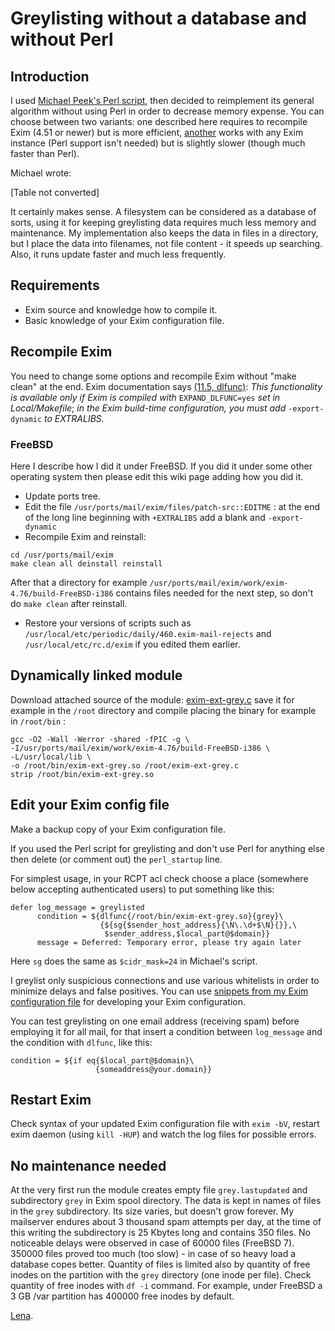 Greylisting without a database and without Perl
===============================================

Introduction
------------

I used [Michael Peek's Perl script](DbLessGreyListing), then decided
to reimplement its general algorithm without using Perl in order to
decrease memory expense. You can choose between two variants: one
described here requires to recompile Exim (4.51 or newer) but is more
efficient, [another](DbLessGreyListingRun) works with any Exim
instance (Perl support isn't needed) but is slightly slower (though much
faster than Perl).

Michael wrote:

[Table not converted]

It certainly makes sense. A filesystem can be considered as a database
of sorts, using it for keeping greylisting data requires much less
memory and maintenance. My implementation also keeps the data in files
in a directory, but I place the data into filenames, not file content -
it speeds up searching. Also, it runs update faster and much less
frequently.

Requirements
------------
-   Exim source and knowledge how to compile it.
-   Basic knowledge of your Exim configuration file.

Recompile Exim
--------------

You need to change some options and recompile Exim without "make clean"
at the end. Exim documentation says [(11.5,
dlfunc)](http://exim.org/exim-html-current/doc/html/spec_html/ch11.html#SECTexpansionitems):
*This functionality is available only if Exim is compiled with*
`EXPAND_DLFUNC=yes` *set in Local/Makefile*; *in the Exim build-time
configuration, you must add* `-export-dynamic` *to EXTRALIBS.*

### FreeBSD

Here I describe how I did it under FreeBSD. If you did it under some
other operating system then please edit this wiki page adding how you
did it.
-   Update ports tree.
-   Edit the file `/usr/ports/mail/exim/files/patch-src::EDITME` : at
    the end of the long line beginning with `+EXTRALIBS` add a blank and
    `-export-dynamic`
-   Recompile Exim and reinstall:

<!-- -->

    cd /usr/ports/mail/exim
    make clean all deinstall reinstall

After that a directory for example
`/usr/ports/mail/exim/work/exim-4.76/build-FreeBSD-i386` contains files
needed for the next step, so don't do `make clean` after reinstall.
-   Restore your versions of scripts such as
    `/usr/local/etc/periodic/daily/460.exim-mail-rejects` and
    `/usr/local/etc/rc.d/exim` if you edited them earlier.

Dynamically linked module
-------------------------

Download attached source of the module: [exim-ext-grey.c](attachments/exim-ext-grey.c.txt)
save it for example in the `/root` directory and compile placing the
binary for example in `/root/bin` :

    gcc -O2 -Wall -Werror -shared -fPIC -g \
    -I/usr/ports/mail/exim/work/exim-4.76/build-FreeBSD-i386 \
    -L/usr/local/lib \
    -o /root/bin/exim-ext-grey.so /root/exim-ext-grey.c
    strip /root/bin/exim-ext-grey.so

Edit your Exim config file
--------------------------

Make a backup copy of your Exim configuration file.

If you used the Perl script for greylisting and don't use Perl for
anything else then delete (or comment out) the `perl_startup` line.

For simplest usage, in your RCPT acl check choose a place (somewhere
below accepting authenticated users) to put something like this:

    defer log_message = greylisted
          condition = ${dlfunc{/root/bin/exim-ext-grey.so}{grey}\
                        {${sg{$sender_host_address}{\N\.\d+$\N}{}},\
                         $sender_address,$local_part@$domain}}
          message = Deferred: Temporary error, please try again later

Here `sg` does the same as `$cidr_mask=24` in Michael's script.

I greylist only suspicious connections and use various whitelists in
order to minimize delays and false positives. You can use [snippets from
my Exim configuration file](http://lena.kiev.ua/Lena-eximconf.txt) for
developing your Exim configuration.

You can test greylisting on one email address (receiving spam) before
employing it for all mail, for that insert a condition between
`log_message` and the condition with `dlfunc`, like this:

    condition = ${if eq{$local_part@$domain}\
                       {someaddress@your.domain}}

Restart Exim
------------

Check syntax of your updated Exim configuration file with `exim -bV`,
restart exim daemon (using `kill -HUP`) and watch the log files for
possible errors.

No maintenance needed
---------------------

At the very first run the module creates empty file `grey.lastupdated`
and subdirectory `grey` in Exim spool directory. The data is kept in
names of files in the `grey` subdirectory. Its size varies, but doesn't
grow forever. My mailserver endures about 3 thousand spam attempts per
day, at the time of this writing the subdirectory is 25 Kbytes long and
contains 350 files. No noticeable delays were observed in case of 60000
files (FreeBSD 7). 350000 files proved too much (too slow) - in case of
so heavy load a database copes better. Quantity of files is limited also
by quantity of free inodes on the partition with the `grey` directory
(one inode per file). Check quantity of free inodes with `df -i`
command. For example, under FreeBSD a 3 GB /var partition has 400000
free inodes by default.

[Lena](Lena).
